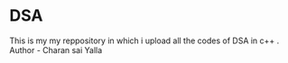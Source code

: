 # DSA
This is my  my reppository in which i upload all the codes of DSA in c++ . 
Author - Charan sai Yalla
